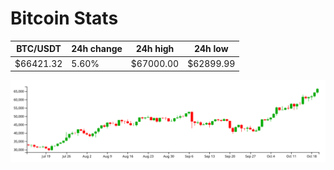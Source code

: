 # Bitcoin Stats

BTC/USDT|24h change|24h high|24h low|
|---|---|---|---|
|$66421.32|5.60%|$67000.00|$62899.99|

<img src="./chart.svg">
